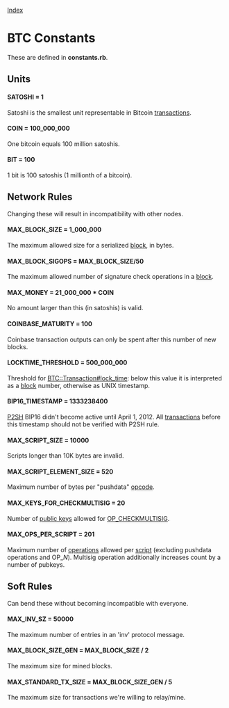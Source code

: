[Index](index.md)

BTC Constants
=============

These are defined in **constants.rb**.

Units
-----

#### SATOSHI = 1

Satoshi is the smallest unit representable in Bitcoin [transactions](transaction.md).

#### COIN = 100\_000\_000

One bitcoin equals 100 million satoshis.

#### BIT = 100

1 bit is 100 satoshis (1 millionth of a bitcoin).


Network Rules
-------------

Changing these will result in incompatibility with other nodes.

#### MAX\_BLOCK\_SIZE = 1\_000\_000

The maximum allowed size for a serialized [block](block.md), in bytes.

#### MAX\_BLOCK\_SIGOPS = MAX\_BLOCK\_SIZE/50

The maximum allowed number of signature check operations in a [block](block.md).

#### MAX\_MONEY = 21\_000\_000 * COIN

No amount larger than this (in satoshis) is valid.

#### COINBASE\_MATURITY = 100

Coinbase transaction outputs can only be spent after this number of new blocks.

#### LOCKTIME\_THRESHOLD = 500\_000\_000

Threshold for [BTC::Transaction#lock_time](transaction.md): below this value it is interpreted 
as a [block](block.md) number, otherwise as UNIX timestamp.

#### BIP16\_TIMESTAMP = 1333238400

[P2SH](p2sh.md) BIP16 didn't become active until April 1, 2012.
All [transactions](transaction.md) before this timestamp should not be verified with P2SH rule.

#### MAX\_SCRIPT\_SIZE = 10000

Scripts longer than 10K bytes are invalid.

#### MAX\_SCRIPT\_ELEMENT\_SIZE = 520

Maximum number of bytes per "pushdata" [opcode](opcode.md).

#### MAX\_KEYS\_FOR\_CHECKMULTISIG = 20

Number of [public keys](key.md) allowed for [OP_CHECKMULTISIG](opcode.md).

#### MAX\_OPS\_PER\_SCRIPT = 201

Maximum number of [operations](opcode.md) allowed per [script](script.md) (excluding pushdata operations and OP_*N*).
Multisig operation additionally increases count by a number of pubkeys.


Soft Rules
----------

Can bend these without becoming incompatible with everyone.

#### MAX\_INV\_SZ = 50000

The maximum number of entries in an 'inv' protocol message.

#### MAX\_BLOCK\_SIZE\_GEN = MAX\_BLOCK\_SIZE / 2

The maximum size for mined blocks.

#### MAX\_STANDARD\_TX\_SIZE = MAX\_BLOCK\_SIZE\_GEN / 5

The maximum size for transactions we're willing to relay/mine.
